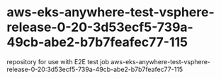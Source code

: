 # aws-eks-anywhere-test-vsphere-release-0-20-3d53ecf5-739a-49cb-abe2-b7b7feafec77-115
repository for use with E2E test job aws-eks-anywhere-test-vsphere-release-0-20:3d53ecf5-739a-49cb-abe2-b7b7feafec77-115
